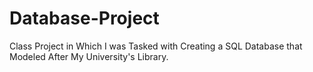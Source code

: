 # Database-Project
Class Project in Which I was Tasked with Creating a SQL Database that Modeled After My University's Library.
